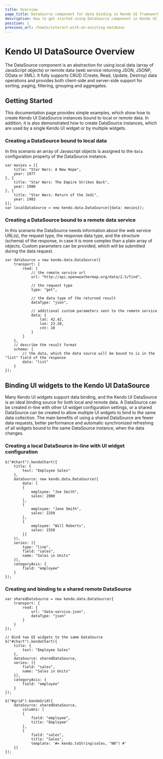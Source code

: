 ```yaml
---
title: Overview
page_title: DataSource component for data binding in Kendo UI framework
description: How to get started using DataSource component in Kendo UI framework to simplify data binding and operations.
position: 1
previous_url: /howto/interact-with-an-existing-database
---
```


# Kendo UI DataSource Overview

The DataSource component is an abstraction for using local data (array of JavaScript objects) or
remote data (web service returning JSON, JSONP, OData or XML). It fully supports CRUD (Create, Read, Update, Destroy) data
operations and provides both client-side and server-side support for sorting, paging, filtering, grouping and aggregates.

## Getting Started

This documentation page provides simple examples, which show how to create Kendo UI DataSource instances bound to local or remote data.
In addition, it is also demonstrated how to create DataSource instances, which are used by a single Kendo UI widget or by multiple widgets.

### Creating a DataSource bound to local data

In this scenario an array of Javascript objects is assigned to the `data` configuration property of the DataSource instance.

    var movies = [{
        title: "Star Wars: A New Hope",
        year: 1977
    }, {
        title: "Star Wars: The Empire Strikes Back",
        year: 1980
    }, {
        title: "Star Wars: Return of the Jedi",
        year: 1983
    }];
    var localDataSource = new kendo.data.DataSource({data: movies});

### Creating a DataSource bound to a remote data service

In this scenario the DataSource needs information about the web service URL(s), the request type, the response data type, and the structure (schema) of the response, in case it is more complex than a plain array of objects.
Custom parameters can be provided, which will be submitted during the data request.

    var dataSource = new kendo.data.DataSource({
        transport: {
            read: {
                // the remote service url
                url: "http://api.openweathermap.org/data/2.5/find",
                
                // the request type
                type: "get",

                // the data type of the returned result
                dataType: "json",

                // additional custom parameters sent to the remote service
                data: {
                    lat: 42.42,
                    lon: 23.20,
                    cnt: 10
                }
            }
        },
        // describe the result format
        schema: {
            // the data, which the data source will be bound to is in the "list" field of the response
            data: "list"
        }
    });

## Binding UI widgets to the Kendo UI DataSource

Many Kendo UI widgets support data binding, and the Kendo UI DataSource is an ideal binding source for both local and remote data. A DataSource can be created in-line
with other UI widget configuration settings, or a shared DataSource can be created to allow multiple UI widgets to bind to the same data collection.
The main benefits of using a shared DataSource are fewer data requests, better performance and automatic synchronized refreshing of all widgets bound to the same DataSource instance, when the data changes.

### Creating a local DataSource in-line with UI widget configuration

    $("#chart").kendoChart({
        title: {
            text: "Employee Sales"
        },
        dataSource: new kendo.data.DataSource({
            data: [
            {
                employee: "Joe Smith",
                sales: 2000
            },
            {
                employee: "Jane Smith",
                sales: 2250
            },
            {
                employee: "Will Roberts",
                sales: 1550
            }]
        }),
        series: [{
            type: "line",
            field: "sales",
            name: "Sales in Units"
        }],
        categoryAxis: {
            field: "employee"
        }
    });

### Creating and binding to a shared remote DataSource

    var sharedDataSource = new kendo.data.DataSource({
        transport: {
            read: {
                url: "data-service.json",
                dataType: "json"
            }
        }
    });

    // Bind two UI widgets to the same DataSource
    $("#chart").kendoChart({
        title: {
            text: "Employee Sales"
        },
        dataSource: sharedDataSource,
        series: [{
            field: "sales",
            name: "Sales in Units"
        }],
        categoryAxis: {
            field: "employee"
        }
    });

    $("#grid").kendoGrid({
        dataSource: sharedDataSource,
            columns: [
            {
                field: "employee",
                title: "Employee"
            },
            {
                field: "sales",
                title: "Sales",
                template: '#= kendo.toString(sales, "N0") #'
        }]
    });
